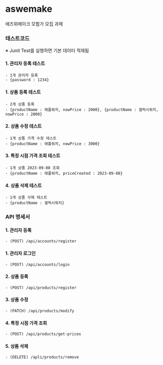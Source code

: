 # aswemake
애즈위메이크 모험가 모집 과제

### 테스트코드
※ Junit Test를 실행하면 기본 데이터 적재됨
#### 1. 관리자 등록 테스트
    - 1개 관리자 등록
    - {password : 1234}
#### 1. 상품 등록 테스트
    - 2개 상품 등록
    - {productName : 애플워치, nowPrice : 2000}, {productName : 갤럭시워치, nowPrice : 2000}
#### 2. 상품 수정 테스트
    - 1개 상품 가격 수정 테스트
    - {productName : 애플워치, nowPrice : 3000}
#### 3. 특정 시점 가격 조회 테스트
    - 1개 상품 2023-09-08 조회
    - {productName : 애플워치, priceCreated : 2023-09-08}
#### 4. 상품 삭제 테스트
    - 1개 상품 삭제 테스트
    - {productName : 갤럭시워치}

### API 명세서
#### 1. 관리자 등록
    - (POST) /api/accounts/register
#### 1. 관리자 로그인
    - (POST) /api/accounts/login
#### 2. 상품 등록
    - (POST) /api/products/register
#### 3. 상품 수정
    - (PATCH) /api/products/modify
#### 4. 특정 시점 가격 조회
    - (POST) /api/products/get-prices
#### 5. 상품 삭제
    - (DELETE) /apli/products/remove

